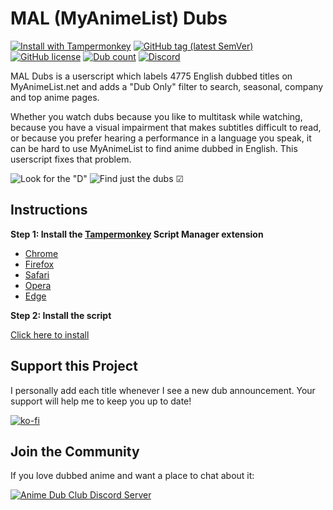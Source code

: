 # MAL (MyAnimeList) Dubs
[![Install with Tampermonkey](https://img.shields.io/badge/Install%20directly%20with-Tampermonkey-00485b?logo=tampermonkey)](https://raw.githubusercontent.com/MAL-Dubs/MAL-Dubs/main/mal-dubs.user.js)
[![GitHub tag (latest SemVer)](https://img.shields.io/github/v/tag/MAL-Dubs/MAL-Dubs?label=Version)](#mal-myanimelist-dubs)
[![GitHub license](https://img.shields.io/github/license/mal-dubs/mal-dubs)](https://github.com/MAL-Dubs/MAL-Dubs/blob/main/LICENSE)
[![Dub count](https://img.shields.io/badge/Dubs-4775-2e51a2?logo=myanimelist)](#mal-myanimelist-dubs)
[![Discord](https://img.shields.io/discord/850163973080743967?color=5865F2&logo=discord&logoColor=white&label=Discord)](https://discord.gg/wMfD2RM7Vt)

MAL Dubs is a userscript which labels 4775 English dubbed titles on MyAnimeList.net and  adds a "Dub Only" filter to search, seasonal, company and top anime pages.

Whether you watch dubs because you like to multitask while watching, because you have a visual impairment that makes subtitles difficult to read, or because you prefer hearing a performance in a language you speak, it can be hard to use MyAnimeList to find anime dubbed in English. This userscript fixes that problem.

![Look for the "D"](https://raw.githubusercontent.com/MAL-Dubs/MAL-Dubs/main/images/labels.png)
![Find just the dubs ☑](https://raw.githubusercontent.com/MAL-Dubs/MAL-Dubs/main/images/filter.png)

## Instructions

**Step 1: Install the [Tampermonkey](https://www.tampermonkey.net/) Script Manager extension**
- [Chrome](https://chrome.google.com/webstore/detail/dhdgffkkebhmkfjojejmpbldmpobfkfo)
- [Firefox](https://addons.mozilla.org/en-US/firefox/addon/tampermonkey/)
- [Safari](https://apps.apple.com/app/apple-store/id1482490089)
- [Opera](https://addons.opera.com/en/extensions/details/tampermonkey-beta/)
- [Edge](https://microsoftedge.microsoft.com/addons/detail/iikmkjmpaadaobahmlepeloendndfphd)

**Step 2: Install the script**

[Click here to install](https://raw.githubusercontent.com/MAL-Dubs/MAL-Dubs/main/mal-dubs.user.js)

## Support this Project

I personally add each title whenever I see a new dub announcement. Your support will help me to keep you up to date!

[![ko-fi](https://ko-fi.com/img/githubbutton_sm.svg)](https://ko-fi.com/Y8Y21HXGO)

## Join the Community

If you love dubbed anime and want a place to chat about it:

[![Anime Dub Club Discord Server](https://raw.githubusercontent.com/MAL-Dubs/MAL-Dubs/main/images/discord.svg)](https://discord.gg/wMfD2RM7Vt)
